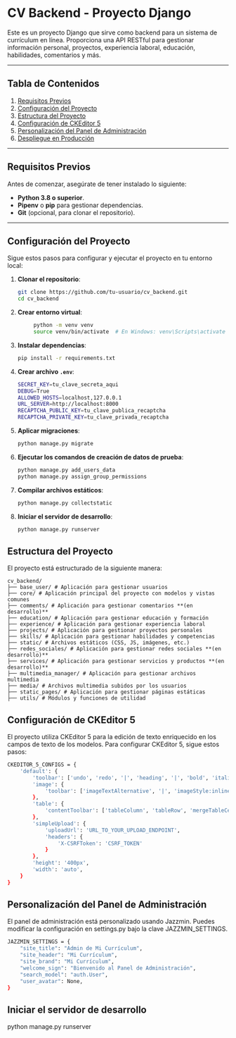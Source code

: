 # CV Backend - Proyecto Django

Este es un proyecto Django que sirve como backend para un sistema de currículum en línea. Proporciona una API RESTful para gestionar información personal, proyectos, experiencia laboral, educación, habilidades, comentarios y más.

---

## Tabla de Contenidos

1. [Requisitos Previos](#requisitos-previos)
2. [Configuración del Proyecto](#configuración-del-proyecto)
3. [Estructura del Proyecto](#estructura-del-proyecto)
4. [Configuración de CKEditor 5](#configuración-de-ckeditor-5)
5. [Personalización del Panel de Administración](#personalización-del-panel-de-administración)
6. [Despliegue en Producción](#despliegue-en-producción)

---

## Requisitos Previos

Antes de comenzar, asegúrate de tener instalado lo siguiente:

- **Python 3.8 o superior**.
- **Pipenv** o **pip** para gestionar dependencias.
- **Git** (opcional, para clonar el repositorio).

---

## Configuración del Proyecto

Sigue estos pasos para configurar y ejecutar el proyecto en tu entorno local:

1. **Clonar el repositorio**:
   ```bash
   git clone https://github.com/tu-usuario/cv_backend.git
   cd cv_backend
   ```
2. **Crear entorno virtual**:
   ```bash
        python -m venv venv
        source venv/bin/activate  # En Windows: venv\Scripts\activate
   ```
3. **Instalar dependencias**:
   ```bash
   pip install -r requirements.txt
   ```
4. **Crear archivo `.env`**:
   ```bash
   SECRET_KEY=tu_clave_secreta_aqui
   DEBUG=True
   ALLOWED_HOSTS=localhost,127.0.0.1
   URL_SERVER=http://localhost:8000
   RECAPTCHA_PUBLIC_KEY=tu_clave_publica_recaptcha
   RECAPTCHA_PRIVATE_KEY=tu_clave_privada_recaptcha
   ```
5. **Aplicar migraciones**:
   ```bash
   python manage.py migrate
   ```
6. **Ejecutar los comandos de creación de datos de prueba**:

   ```bash
   python manage.py add_users_data
   python manage.py assign_group_permissions

   ```

7. **Compilar archivos estáticos**:
   ```bash
   python manage.py collectstatic
   ```
8. **Iniciar el servidor de desarrollo**:
   ```bash
   python manage.py runserver
   ```

## Estructura del Proyecto

El proyecto está estructurado de la siguiente manera:

```plaintext
cv_backend/
├── base_user/ # Aplicación para gestionar usuarios
├── core/ # Aplicación principal del proyecto con modelos y vistas comunes
├── comments/ # Aplicación para gestionar comentarios **(en desarrollo)**
├── education/ # Aplicación para gestionar educación y formación
├── experience/ # Aplicación para gestionar experiencia laboral
├── projects/ # Aplicación para gestionar proyectos personales
├── skills/ # Aplicación para gestionar habilidades y competencias
├── static/ # Archivos estáticos (CSS, JS, imágenes, etc.)
├── redes_sociales/ # Aplicación para gestionar redes sociales **(en desarrollo)**
├── services/ # Aplicación para gestionar servicios y productos **(en desarrollo)**
├── multimedia_manager/ # Aplicación para gestionar archivos multimedia
├── media/ # Archivos multimedia subidos por los usuarios
├── static_pages/ # Aplicación para gestionar páginas estáticas
├── utils/ # Módulos y funciones de utilidad
```

## Configuración de CKEditor 5

El proyecto utiliza CKEditor 5 para la edición de texto enriquecido en los campos de texto de los modelos. Para configurar CKEditor 5, sigue estos pasos:

```bash
CKEDITOR_5_CONFIGS = {
    'default': {
        'toolbar': ['undo', 'redo', '|', 'heading', '|', 'bold', 'italic', 'strikethrough', 'underline', 'link', 'bulletedList', 'numberedList', '|', 'outdent', 'indent', '|', 'blockQuote', 'insertTable', 'mediaEmbed', 'imageUpload', '|', 'removeFormat', 'sourceEditing'],
        'image': {
            'toolbar': ['imageTextAlternative', '|', 'imageStyle:inline', 'imageStyle:block', 'imageStyle:side']
        },
        'table': {
            'contentToolbar': ['tableColumn', 'tableRow', 'mergeTableCells']
        },
        'simpleUpload': {
            'uploadUrl': 'URL_TO_YOUR_UPLOAD_ENDPOINT',
            'headers': {
                'X-CSRFToken': 'CSRF_TOKEN'
            }
        },
        'height': '400px',
        'width': 'auto',
    }
}
```

## Personalización del Panel de Administración

El panel de administración está personalizado usando Jazzmin. Puedes modificar la configuración en settings.py bajo la clave JAZZMIN_SETTINGS.

```bash
JAZZMIN_SETTINGS = {
    "site_title": "Admin de Mi Currículum",
    "site_header": "Mi Currículum",
    "site_brand": "Mi Currículum",
    "welcome_sign": "Bienvenido al Panel de Administración",
    "search_model": "auth.User",
    "user_avatar": None,
}
```

## Iniciar el servidor de desarrollo

python manage.py runserver
